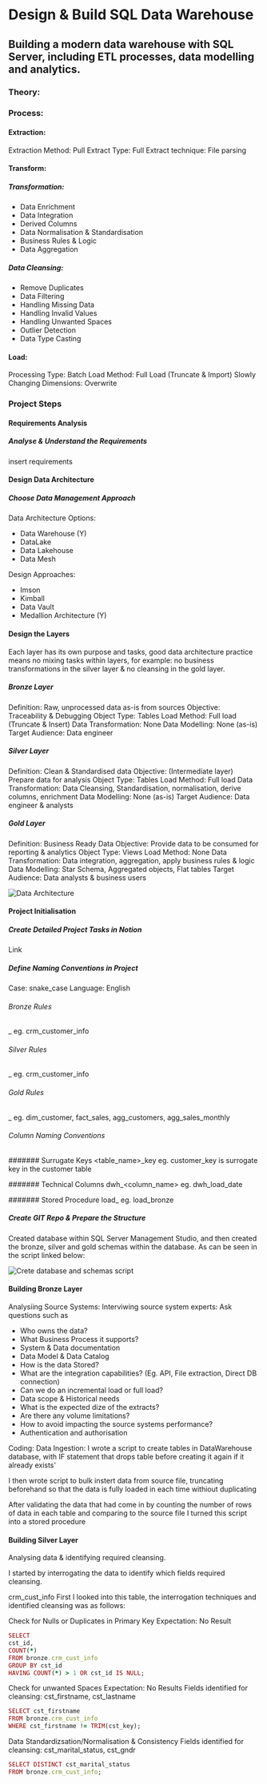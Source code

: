 # Design & Build SQL Data Warehouse
Building a modern data warehouse with SQL Server, including ETL processes, data modelling and analytics.
---
### Theory:

### Process:
#### Extraction:
Extraction Method: Pull
Extract Type: Full
Extract technique: File parsing

#### Transform:
##### Transformation:
- Data Enrichment
- Data Integration
- Derived Columns
- Data Normalisation & Standardisation
- Business Rules & Logic
- Data Aggregation

##### Data Cleansing:
- Remove Duplicates
- Data Filtering
- Handling Missing Data
- Handling Invalid Values
- Handling Unwanted Spaces
- Outlier Detection
- Data Type Casting

#### Load:
Processing Type: Batch
Load Method: Full Load (Truncate & Import)
Slowly Changing Dimensions: Overwrite

### Project Steps
#### Requirements Analysis
##### Analyse & Understand the Requirements
insert requirements

#### Design Data Architecture
##### Choose Data Management Approach
Data Architecture Options:
- Data Warehouse (Y)
- DataLake
- Data Lakehouse
- Data Mesh

Design Approaches:
- Imson
- Kimball
- Data Vault
- Medallion Architecture (Y)

#### Design the Layers
Each layer has its own purpose and tasks, good data architecture practice means no mixing tasks within layers, for example: no business transformations in the silver layer & no cleansing in the gold layer.

##### Bronze Layer
Definition: Raw, unprocessed data as-is from sources
Objective: Traceability & Debugging
Object Type: Tables
Load Method: Full load (Truncate & Insert)
Data Transformation: None
Data Modelling: None (as-is)
Target Audience: Data engineer

##### Silver Layer
Definition: Clean & Standardised data
Objective: (Intermediate layer) Prepare data for analysis
Object Type: Tables
Load Method: Full load
Data Transformation: Data Cleansing, Standardisation, normalisation, derive columns, enrichment
Data Modelling: None (as-is)
Target Audience: Data engineer & analysts

##### Gold Layer
Definition: Business Ready Data
Objective: Provide data to be consumed for reporting & analytics
Object Type: Views
Load Method: None
Data Transformation: Data integration, aggregation, apply business rules & logic
Data Modelling: Star Schema, Aggregated objects, Flat tables
Target Audience: Data analysts & business users

![Data Architecture](https://github.com/user-attachments/assets/d47a6bc4-740b-4e61-aa79-cdc9a36ebea1)

#### Project Initialisation
##### Create Detailed Project Tasks in Notion
Link

##### Define Naming Conventions in Project
Case: snake_case
Language: English

###### Bronze Rules
<sourcesystem>_<entity> eg. crm_customer_info

###### Silver Rules
<sourcesystem>_<entity> eg. crm_customer_info

###### Gold Rules
<category>_<entity> eg. dim_customer, fact_sales, agg_customers, agg_sales_monthly

###### Column Naming Conventions
####### Surrugate Keys
<table_name>_key eg. customer_key is surrogate key in the customer table

####### Technical Columns
dwh_<column_name> eg. dwh_load_date

####### Stored Procedure
load_<layer> eg. load_bronze

##### Create GIT Repo & Prepare the Structure
Created database within SQL Server Management Studio, and then created the bronze, silver and gold schemas within the database. As can be seen in the script linked below:

![Crete database and schemas script]()

#### Building Bronze Layer
Analysiing Source Systems:
Interviwing source system experts:
Ask questions such as
- Who owns the data?
- What Business Process it supports?
- System & Data documentation
- Data Model & Data Catalog
- How is the data Stored?
- What are the integration capabilities? (Eg. API, File extraction, Direct DB connection)
- Can we do an incremental load or full load?
- Data scope & Historical needs
- What is the expected dize of the extracts?
- Are there any volume limitations?
- How to avoid impacting the source systems performance?
- Authentication and authorisation

Coding: Data Ingestion:
I wrote a script to create tables in DataWarehouse database, with IF statement that drops table before creating it again if it already exists'

I then wrote script to bulk instert data from source file, truncating beforehand so that the data is fully loaded in each time withiout duplicating

After validating the data that had come in by counting the number of rows of data in each table and comparing to the source file I turned this script into a stored procedure

#### Building Silver Layer

Analysing data & identifying required cleansing.

I started by interrogating the data to identify which fields required cleansing.

crm_cust_info
First I looked into this table, the interrogation techniques and identified cleansing was as follows:

Check for Nulls or Duplicates in Primary Key
Expectation: No Result
```ruby
SELECT
cst_id,
COUNT(*)
FROM bronze.crm_cust_info
GROUP BY cst_id
HAVING COUNT(*) > 1 OR cst_id IS NULL;
```

Check for unwanted Spaces
Expectation: No Results
Fields identified for cleansing: cst_firstname, cst_lastname
```ruby
SELECT cst_firstname
FROM bronze.crm_cust_info
WHERE cst_firstname != TRIM(cst_key);
```

Data Standardizsation/Normalisation & Consistency
Fields identified for cleansing: cst_marital_status, cst_gndr
```ruby
SELECT DISTINCT cst_marital_status
FROM bronze.crm_cust_info;
```
